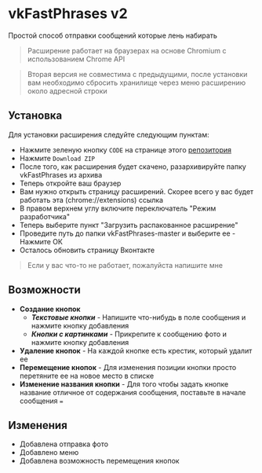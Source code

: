 # vkFastPhrases v2

Простой способ отправки сообщений которые лень набирать
>Расширение работает на браузерах на основе Chromium с использованием Chrome API

>Вторая версия не совместима с предыдущими, после установки вам необходимо сбросить хранилище через меню расширению около адресной строки

## Установка

Для установки расширения следуйте следующим пунктам:

* Нажмите зеленую кнопку `CODE` на странице этого [репозитория](//github.com/slpAkkie/vkFastPhrases)
* Нажмите `Download ZIP`
* После того, как расширения будет скачено, разархивируйте папку vkFastPhrases из архива
* Теперь откройте ваш браузер
* Вам нужно открыть страницу расширений. Скорее всего у вас будет работать эта (chrome://extensions) ссылка
* В правом верхнем углу включите переключатель "Режим разработчика"
* Теперь выберите пункт "Загрузить распакованное расширение"
* Проведите путь до папки vkFastPhrases-master  и выберите ее - Нажмите ОК
* Осталось обновить страницу Вконтакте

>Если у вас что-то не работает, пожалуйста напишите мне

## Возможности

* **Создание кнопок**
  * ***Текстовые кнопки*** - Напишите что-нибудь в поле сообщения и нажмите кнопку добавления
  * ***Кнопки с картинками*** - Прикрепите к сообщению фото и нажмите кнопку добавления
* **Удаление кнопок** - На каждой кнопке есть крестик, который удалит ее
* **Перемещение кнопок** - Для изменения позиции кнопки просто перетяните ее на новое место в списке
* **Изменение названия кнопки** - Для того чтобы задать кнопке название отличное от содержания сообщения, поставьте в начале сообщения `=`

## Изменения

* Добавлена отправка фото
* Добавлено меню
* Добавлена возможность перемещения кнопок
